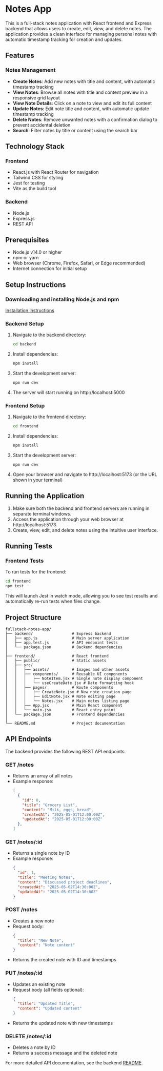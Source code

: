 # Notes App

This is a full-stack notes application with React frontend and Express backend that allows users to create, edit, view, and delete notes. The application provides a clean interface for managing personal notes with automatic timestamp tracking for creation and updates.

## Features

### Notes Management
- **Create Notes**: Add new notes with title and content, with automatic timestamp tracking
- **View Notes**: Browse all notes with title and content preview in a responsive grid layout
- **View Note Details**: Click on a note to view and edit its full content
- **Update Notes**: Edit note title and content, with automatic update timestamp tracking
- **Delete Notes**: Remove unwanted notes with a confirmation dialog to prevent accidental deletion
- **Search**: Filter notes by title or content using the search bar

## Technology Stack

### Frontend
- React.js with React Router for navigation
- Tailwind CSS for styling
- Jest for testing
- Vite as the build tool

### Backend
- Node.js
- Express.js
- REST API

## Prerequisites

- Node.js v14.0 or higher
- npm or yarn
- Web browser (Chrome, Firefox, Safari, or Edge recommended)
- Internet connection for initial setup


## Setup Instructions

### Downloading and installing Node.js and npm

[Installation instructions](https://docs.npmjs.com/downloading-and-installing-node-js-and-npm)

### Backend Setup

1. Navigate to the backend directory:
   ```bash
   cd backend
   ```

2. Install dependencies:
   ```bash
   npm install
   ```

3. Start the development server:
   ```bash
   npm run dev
   ```
   
4. The server will start running on http://localhost:5000

### Frontend Setup

1. Navigate to the frontend directory:
   ```bash
   cd frontend
   ```

2. Install dependencies:
   ```bash
   npm install
   ```

3. Start the development server:
   ```bash
   npm run dev
   ```
   
4. Open your browser and navigate to http://localhost:5173 (or the URL shown in your terminal)

## Running the Application

1. Make sure both the backend and frontend servers are running in separate terminal windows.
2. Access the application through your web browser at http://localhost:5173
3. Create, view, edit, and delete notes using the intuitive user interface.

## Running Tests

### Frontend Tests

To run tests for the frontend:

```bash
cd frontend
npm test
```

This will launch Jest in watch mode, allowing you to see test results and automatically re-run tests when files change.

## Project Structure

```
fullstack-notes-app/
├── backend/                 # Express backend
│   ├── app.js               # Main server application
│   ├── app.test.js          # API endpoint tests
│   └── package.json         # Backend dependencies
│
├── frontend/                # React frontend
│   ├── public/              # Static assets
│   ├── src/
│   │   ├── assets/          # Images and other assets
│   │   ├── components/      # Reusable UI components
│   │   │   ├── NoteItem.jsx # Single note display component
│   │   │   └── useCreateDate.jsx # Date formatting hook
│   │   ├── pages/           # Route components
│   │   │   ├── CreateNote.jsx # New note creation page
│   │   │   ├── EditNote.jsx # Note editing page
│   │   │   └── Notes.jsx    # Main notes listing page
│   │   ├── App.jsx          # Main React component
│   │   └── main.jsx         # React entry point
│   └── package.json         # Frontend dependencies
│
└── README.md                # Project documentation
```


## API Endpoints

The backend provides the following REST API endpoints:

### GET /notes
- Returns an array of all notes
- Example response:
  ```json
  [
    {
      "id": 0,
      "title": "Grocery List",
      "content": "Milk, eggs, bread",
      "createdAt": "2025-05-01T12:00:00Z",
      "updatedAt": "2025-05-01T12:00:00Z"
    },
  ]
  ```

### GET /notes/:id
- Returns a single note by ID
- Example response:
  ```json
  {
    "id": 1,
    "title": "Meeting Notes",
    "content": "Discussed project deadlines",
    "createdAt": "2025-05-02T14:30:00Z",
    "updatedAt": "2025-05-02T14:30:00Z"
  }
  ```

### POST /notes
- Creates a new note
- Request body:
  ```json
  {
    "title": "New Note",
    "content": "Note content"
  }
  ```
- Returns the created note with ID and timestamps

### PUT /notes/:id
- Updates an existing note
- Request body (all fields optional):
  ```json
  {
    "title": "Updated Title",
    "content": "Updated content"
  }
  ```
- Returns the updated note with new timestamps

### DELETE /notes/:id
- Deletes a note by ID
- Returns a success message and the deleted note

For more detailed API documentation, see the backend [README](./backend/README.md).